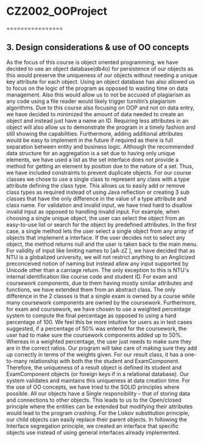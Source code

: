 # CZ2002_OOProject
================
## 3.  Design considerations & use of OO concepts
As the focus of this course is object oriented programming, we have decided to use an object database(db4o) for persistence of our objects as this would preserve the uniqueness of our objects without needing a unique key attribute for each object. Using an object database has also allowed us to focus on the logic of the program as opposed to wasting time on data management. Also this would allow us to not be accused of plagiarism as any code using a file reader would likely trigger turnitin’s plagiarism algorithms.
Due to this course also focusing on OOP and not on data entry, we have decided to minimized the amount of data needed to create an object and instead just have a name an ID. Requiring less attributes in an object will also allow us to demonstrate the program in a timely fashion and still showing the capabilities. Furthermore, adding additional attributes would be easy to implement in the future if required as there is full separation between entity and business logic.
Although the recommended data structure for an aggregation is a set due to having only unique elements, we have used a list as the set interface does not provide a method for getting an element by position due to the nature of a set. Thus, we have included constraints to prevent duplicate objects.
For our course classes we chose to use a single class to represent any class with a type attribute defining the class type. This allows us to easily add or remove class types as required instead of using Java reflection or creating 3 sub classes that have the only difference in the value of a type attribute and class name.
For validation and invalid input, we have tried hard to disallow invalid input as opposed to handling invalid input. For example, when choosing a single unique object, the user can select the object from an easy-to-use list or search for the object by predefined attributes. 
In the first case, a single method lets the user select a single object from any array of objects that implement a <choosable> interface. If the user decides not to select any object, the method returns null and the user is taken back to the main menu.
For validity of input like limiting names to [aA-zZ ], we have decided that as NTU is a globalized university, we will not restrict anything to an Anglicized preconceived notion of naming but instead allow any input supported by Unicode other than a carriage return.  The only exception to this is NTU's internal identification like course code and student ID.
For exam and coursework components, due to them having mostly similar attributes and functions, we have extended them from an abstract <ExamComponent> class. The only difference in the 2 classes is that a single exam is owned by a course while many coursework components are owned by the coursework.
Furthermore, for exam and coursework, we have chosen to use a weighted percentage system to compute the final percentage as opposed to using a hard percentage of 100. We feel this be more intuitive for users as in test cases suggested, if a percentage of 50% was entered for the coursework, the user had to make sure the coursework components added up to 50%. Whereas in a weighted percentage, the user just needs to make sure they are in the correct ratios. Our program will take care of making sure they add up correctly in terms of the weights given.
For our result class, it has a one-to-many relationship with both the the student and ExamComponent. Therefore, the uniqueness of a result object is defined its student and ExamComponent objects (or foreign keys if in a relational database). Our system validates and maintains this uniqueness at data creation time.
For the use of OO concepts, we have tried to the SOLID principles where possible. All our objects have a Single responsibility – that of storing data and connections to other objects. This  leads to us to the Open/closed principle where the entities can be extended but modifying their attributes would lead to the program crashing. For the Liskov substitution principle, our child objects can easily replace their parent objects. In following the Interface segregation principle, we created an interface that specific objects use instead of using general interfaces already implemented.
